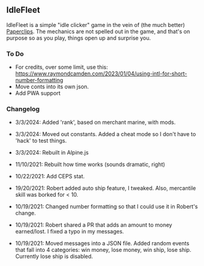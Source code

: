 ## IdleFleet

IdleFleet is a simple "idle clicker" game in the vein of (the much better) [Paperclips](https://www.decisionproblem.com/paperclips/index2.html). The mechanics are not spelled out in the game, and that's on purpose so as you play, things open up and surprise you.


### To Do

* For credits, over some limit, use this: https://www.raymondcamden.com/2023/01/04/using-intl-for-short-number-formatting
* Move conts into its own json.
* Add PWA support


### Changelog

* 3/3/2024: Added 'rank', based on merchant marine, with mods. 
* 3/3/2024: Moved out constants. Added a cheat mode so I don't have to 'hack' to test things. 
* 3/3/2024: Rebuilt in Alpine.js

* 11/10/2021: Rebuilt how time works (sounds dramatic, right)

* 10/22/2021: Add CEPS stat.

* 19/20/2021: Robert added auto ship feature, I tweaked. Also, mercantile skill was borked for < 10.

* 10/19/2021: Changed number formatting so that I could use it in Robert's change.

* 10/19/2021: Robert shared a PR that adds an amount to money earned/lost. I fixed a typo in my messages.

* 10/19/2021: Moved messages into a JSON file. Added random events that fall into 4 categories: win money, lose money, win ship, lose ship. Currently lose ship is disabled. 

